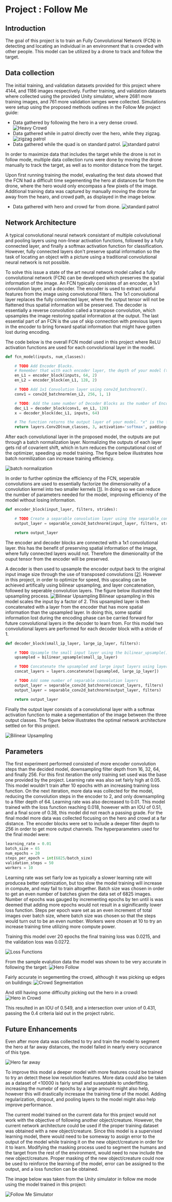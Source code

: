 # Project : Follow Me

## Introduction

The goal of this project is to train an Fully Convolutional Network (FCN) in detecting and locating an individual in an environment that is crowded with other people. This model can be utilized by a drone to track and follow the target.

## Data collection
The initial training, and validation datasets provided for this project where 4144, and 1186 images respectively. Further training, and validation datasets where collected using the provided Unity simulator, where 2681 more training images, and 761 more validation iamges were collected. Simulations were setup using the proposed methods outlines in the Follow Me project guide:

* Data gathered by following the hero in a very dense crowd.
![Heavy Crowd](img/DC_Heavy_Crowd_MultiAnlge_Target.png)
* Data gathered while in patrol directly over the hero, while they zigzag.
![zigzag patrol](img/DC_Zigzag_Patrol.png)
* Data gathered while the quad is on standard patrol.
![standard patrol](img/DC_Standard_Patrol.png)


In order to maximize data that includes the target while the drone is not in follow mode, multiple data collection runs were done by moving the drone manually to track the target, as well as to monitor distance from the target.

Upon first running training the model, evaluating the test data showed that the FCN had a difficult time segementing the hero at distances far from the drone, where the hero would only encompass a few pixels of the image. Additional training data was captured by manually moving the drone far away from the hearo, and crowd path, as displayed in the image below.

* Data gathered with hero and crowd far from drone.
![standard patrol](img/DC_FarAway.png)

## Network Architecture

A typical convolutional neural network consistant of multiple colvolutional and pooling layers using non-linear activation functions, followed by a fully connected layer, and finally a softmax activation function for classification. However, fully connected layers don't preserve spatial information so the task of locating an object with a picture using a traditional convolutional neural network is not possible.

To solve this issue a state of the art neural network model called a fully convolutional network (FCN) can be developed which preserves the spatial information of the image. An FCN typically consistes of an encoder, a 1x1 convolution layer, and a decoder. The encoder is used to extract useful features from the image using convolutional filters. The 1x1 convolutional layer replaces the fully connected layer, where the output tensor will not be flattened thus spatial information will be preserved. The decoder is essentially a reverse convolution called a transpose convolution, which upsamples the image restoring spatial information at the output. The last essential part of an FCN is the use of skip connection with previous layers in the encoder to bring forward spatial information that might have gotten lost during encoding.

The code below is the overall FCN model used in this project where ReLU activation functions are used for each convolutional layer in the model.

```python
def fcn_model(inputs, num_classes):

    # TODO Add Encoder Blocks.
    # Remember that with each encoder layer, the depth of your model (the number of filters) increases.
    en_L1 = encoder_block(inputs, 64, 2)
    en_L2 = encoder_block(en_L1, 128, 2)

    # TODO Add 1x1 Convolution layer using conv2d_batchnorm().
    conv1 = conv2d_batchnorm(en_L2, 256, 1, 1)

    # TODO: Add the same number of Decoder Blocks as the number of Encoder Blocks
    dec_L1 = decoder_block(conv1, en_L1, 128)
    x = decoder_block(dec_L1, inputs, 64)

    # The function returns the output layer of your model. "x" is the final layer obtained from the last decoder_block()
    return layers.Conv2D(num_classes, 3, activation='softmax', padding='same')(x)
```

After each convolutional layer in the proposed model, the outputs are put through a batch normalization layer. Normalizing the outputs of each layer gets rid of covarient shift, which in turn reduces the computational cost of the optimizer, speeding up model training. The figure below illustrates how batch normilization can increase training efficiency.

![batch normalization](img/batch_normalization.png)

In order to further optimize the efficiency of the FCN, seperable convolutions are used to essentially factorize the dimensionality of a convolution kernel into two smaller kernels [[1]]. In doing so we can reduce the number of parameters needed for the model, improving efficiency of the model without losing information.

```python
def encoder_block(input_layer, filters, strides):

    # TODO Create a separable convolution layer using the separable_conv2d_batchnorm() function.
    output_layer = separable_conv2d_batchnorm(input_layer, filters, strides)

    return output_layer
```

The encoder and decoder blocks are connected with a 1x1 convolutional layer. this has the benefit of preserving spatial information of the image, where fully connected layers would not. Therefore the dimenionality of the ouput tensor from the encoder will be preserved.  

A decoder is then used to upsample the encoder output back to the original input image size through the use of transposed convolutions [[2]]. However in this project, in order to optimize for speed, this upscaling can be achieved artifically using bilinear upsampling,  and layer concatenation, followed by seperable convolution layers. The figure below illustrated the upsampling process.
![Bilinear Upsampling](img/bilinear_upsampling.png)
Bilinear upsampling in this model scales the input by a factor of 2. This upsampled layer is then concatenated with a layer from the encoder that has more spatial information than the upsampled layer. In doing this, some spatial information lost during the encoding phase can be carried forward for future convolutional layers in the decoder to learn from. For this model two convolutional layers are performed for each decoder block with a stride of 1.

```python
def decoder_block(small_ip_layer, large_ip_layer, filters):

    # TODO Upsample the small input layer using the bilinear_upsample() function.
    upsampled = bilinear_upsample(small_ip_layer)

    # TODO Concatenate the upsampled and large input layers using layers.concatenate
    concat_layers = layers.concatenate([upsampled, large_ip_layer])

    # TODO Add some number of separable convolution layers
    output_layer = separable_conv2d_batchnorm(concat_layers, filters)
    output_layer = separable_conv2d_batchnorm(output_layer, filters)

    return output_layer
```

Finally the output layer consists of a convolutional layer with a softmax activation function to make a segementation of the image between the three output classes. The figure below illustrates the optimal network architecture settled on for this project.

![Bilinear Upsampling](img/FCN_Architecture.png)


## Parameters

The first experiment performed consisted of more encoder convolution steps than the decided model, downsampling filter depth from 16, 32, 64, and finally 256. For this first iteration the only training set used was the base one provided by the project. Learning rate was also set fairly high at 0.05. This model wouldn't train after 10 epochs with an increasing training loss function. On the next iteration, more data was collected for the model, reducing the convolution steps in the encoder to 2, and only downsampling to a filter depth of 64. Learning rate was also decreased to 0.01. This model trained with the loss function reaching 0.018, however with an IOU of 0.51, and a final score of 0.38, this model did not reach a passing grade. For the final model more data was collected focusing on the hero and crowd at a far distance. The encoder blocks were set to include a deeper filter depth to 256 in order to get more output channels. The hyperparameters used for the final model were:

```python
learning_rate = 0.01
batch_size = 65
num_epochs = 20
steps_per_epoch = int(6825/batch_size)
validation_steps = 50
workers = 10
```

Learning rate was set fiarly low as typically a slower learning rate will producea better optimization, but too slow the model training will increase in compute, and may fail to train altogether. Batch size was chosen in order to get an even number of batches given the data set of 6825 images. Number of epochs was gauged by incrementing epochs by ten until is was deemed that adding more epochs would not result in a siginificantly lower loss function. Steps per epoch ware set as an even increment of total images over batch size, where batch size was chosen so that the steps would turn out to be an even number. Workers were chosen at 10 to try an increase training time utilizing more compute power.

Training this model over 20 epochs the final training loss was 0.0215, and the validation loss was 0.0272.

![Loss Functions](img/loss_function.png)

From the sample evalution data the model was shown to be very accurate in following the target:
![Hero Follow](img/UAV_Follow_Hero.png)

Fairly accurate in segementing the crowd, although it was picking up edges on buildings:
![Crowd Segmentation](img/UAV_Patrol_no_hero.png)

And still having some difficulty picking out the hero in a crowd:
![Hero in Crowd](img/UAV_Patrol_with_hero.png)

This resulted in an IOU of 0.549, and a intersection over union of 0.431, passing the 0.4 criteria laid out in the project rubric.


## Future Enhancements

Even after more data was collected to try and train the model to segment the hero at far away distances, the model failed in nearly every occurance of this type.

![Hero far away](img/UAV_Patrol_hero_issue.png)

To improve this model a deeper model with more features could be trained to try an detect these low resolution features. More data could also be taken as a dataset of <10000 is fairly small and suseptable to underfitting. increasing the numebr of epochs by a large amount might also help, however this will drastically incresase the training time of the model. Adding regularization, dropout, and pooling layers to the model might also help improve performance.

The current model trained on the current data for this project would not work with the objective of following another object/creature. However, the current network architecture could be used if the proper training dataset was obtained with a new object/creature. Since this model is a supervised learning model, there would need to be someway to assign error to the output of the model while training it on the new object/creature in order for it to learn. Modifying the masking process used to segment the humans and the target from the rest of the environment, would need to now include the new object/creature. Proper masking of the new object/creature could now be used to reinforce the learning of the model, error can be assigned to the output, and a loss function can be obtained.

The image below was taken from the Unity simulator in follow me mode using the model trained in this project:

![Follow Me Simulator](img/follow_me_simulator01.png)

[1]: https://www.tensorflow.org/api_docs/python/tf/keras/layers/SeparableConv2D
[2]: https://www.tensorflow.org/api_docs/python/tf/contrib/layers/conv2d_transpose
